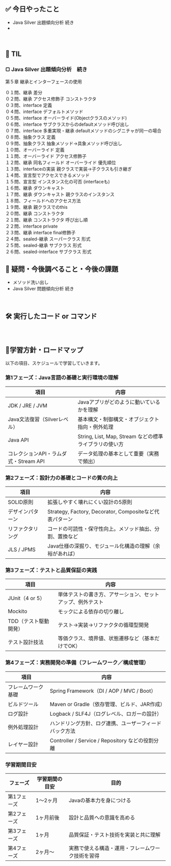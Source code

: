 ## ✅ 今日やったこと
- Java Silver 出題傾向分析 続き
- 

<br>

## 📌 TIL
### ▢ Java Silver 出題傾向分析　続き
第５章 継承とインターフェースの使用<br>

０１問、継承 差分<br>
０２問、継承 アクセス修飾子 コンストラクタ<br>
０３問、interface 定義<br>
０４問、interface デフォルトメソッド<br>
０５問、interface オーバーライド(Objectクラスのメソッド)<br>
０６問、interface サブクラスからのdefaultメソッド呼び出し<br>
０７問、interface 多重実現・継承 defaultメソッドのシグニチャが同一の場合<br>
０８問、抽象クラス 定義<br>
０９問、抽象クラス 抽象メソッド→具象メソッド呼び出し<br>
１０問、オーバーライド 定義<br>
１１問、オーバーライド アクセス修飾子<br>
１２問、継承 同名フィールド オーバーライド 優先順位<br>
１３問、interfaceの実装 親クラスで実装→子クラスも引き継ぎ<br>
１４問、宣言型でアクセスできるメソッド<br>
１５問、宣言型 インスタンス化の可否 (interfaceも)<br>
１６問、継承 ダウンキャスト<br>
１７問、継承 ダウンキャスト 親クラスのインスタンス<br>
１８問、フィールドへのアクセス方法<br>
１９問、継承 親クラスでのthis<br>
２０問、継承 コンストラクタ<br>
２１問、継承 コンストラクタ 呼び出し順<br>
２２問、interface private<br>
２３問、継承 interface final修飾子<br>
２４問、sealed-継承 スーパークラス 形式<br>
２５問、sealed-継承 サブクラス 形式<br>
２６問、sealed-interface サブクラス 形式<br>

## 🤔 疑問・今後調べること・今後の課題
- メソッド洗い出し
- Java Silver 問題傾向分析 続き

<br>

## 🛠️ 実行したコード or コマンド
### 
<br>

##  🧩学習方針・ロードマップ
以下の項目、スケジュールで学習していきます。

### **第1フェーズ：Java言語の基礎と実行環境の理解**

| 項目 | 内容 |
| --- | --- |
| JDK / JRE / JVM | Javaアプリがどのように動いているかを理解 |
| Java文法復習（Silverレベル） | 基本構文・制御構文・オブジェクト指向・例外処理 |
| Java API | String, List, Map, Stream などの標準ライブラリの使い方 |
| コレクションAPI・ラムダ式・Stream API | データ処理の基本として重要（実務で頻出） |

### **第2フェーズ：設計力の基礎とコードの質の向上**

| 項目 | 内容 |
| --- | --- |
| SOLID原則 | 拡張しやすく壊れにくい設計の5原則 |
| デザインパターン | Strategy, Factory, Decorator, Compositeなど代表パターン |
| リファクタリング | コードの可読性・保守性向上。メソッド抽出、分割、置換など |
| JLS / JPMS | Java仕様の深掘り、モジュール化構造の理解（余裕があれば） |

### **第3フェーズ：テストと品質保証の実践**

| 項目 | 内容 |
| --- | --- |
| JUnit（4 or 5） | 単体テストの書き方、アサーション、セットアップ、例外テスト |
| Mockito | モックによる依存の切り離し |
| TDD（テスト駆動開発） | テスト→実装→リファクタの循環型開発 |
| テスト設計技法 | 等価クラス、境界値、状態遷移など（基本だけでOK） |

### **第4フェーズ：実務開発の準備（フレームワーク／構成管理）**

| 項目 | 内容 |
| --- | --- |
| フレームワーク基礎 | Spring Framework（DI / AOP / MVC / Boot） |
| ビルドツール | Maven or Gradle（依存管理、ビルド、JAR作成） |
| ログ設計 | Logback / SLF4J（ログレベル、ロガーの設計） |
| 例外処理設計 | ハンドリング方針、ログ連携、ユーザーフィードバック方法 |
| レイヤー設計 | Controller / Service / Repository などの役割分離 |

### 学習期間目安

| フェーズ | 学習期間の目安 | 目的 |
| --- | --- | --- |
| 第1フェーズ | 1～2ヶ月 | Javaの基本力を身につける |
| 第2フェーズ | 1ヶ月前後 | 設計と品質への意識を高める |
| 第3フェーズ | 1ヶ月 | 品質保証・テスト技術を実装と共に理解 |
| 第4フェーズ | 2ヶ月～ | 実務で使える構造・運用・フレームワーク技術を習得 |